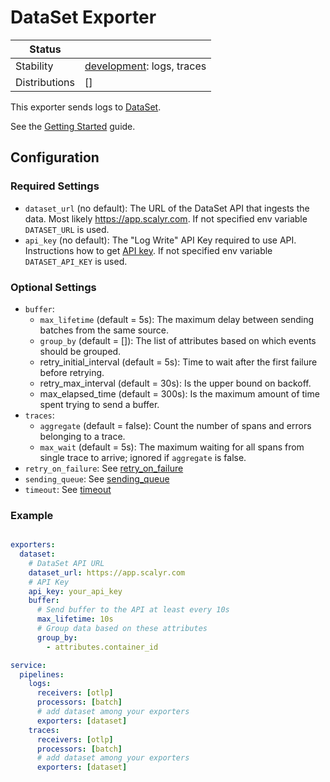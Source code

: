 # DataSet Exporter

<!-- status autogenerated section -->
| Status        |           |
| ------------- |-----------|
| Stability     | [development]: logs, traces   |
| Distributions | [] |

[development]: https://github.com/open-telemetry/opentelemetry-collector#development
<!-- end autogenerated section -->

This exporter sends logs to [DataSet](https://www.dataset.com/).

See the [Getting Started](https://app.scalyr.com/help/getting-started) guide.

## Configuration

### Required Settings

- `dataset_url` (no default): The URL of the DataSet API that ingests the data. Most likely https://app.scalyr.com. If not specified env variable `DATASET_URL` is used.
- `api_key` (no default): The "Log Write" API Key required to use API. Instructions how to get [API key](https://app.scalyr.com/help/api-keys). If not specified env variable `DATASET_API_KEY` is used.

### Optional Settings

- `buffer`:
  - `max_lifetime` (default = 5s): The maximum delay between sending batches from the same source.
  - `group_by` (default = []): The list of attributes based on which events should be grouped.
  - retry_initial_interval (default = 5s): Time to wait after the first failure before retrying.
  - retry_max_interval (default = 30s): Is the upper bound on backoff.
  - max_elapsed_time (default = 300s): Is the maximum amount of time spent trying to send a buffer.
- `traces`:
  - `aggregate` (default = false): Count the number of spans and errors belonging to a trace.
  - `max_wait` (default = 5s): The maximum waiting for all spans from single trace to arrive; ignored if `aggregate` is false.
- `retry_on_failure`: See [retry_on_failure](https://github.com/open-telemetry/opentelemetry-collector/blob/main/exporter/exporterhelper/README.md)
- `sending_queue`: See [sending_queue](https://github.com/open-telemetry/opentelemetry-collector/blob/main/exporter/exporterhelper/README.md)
- `timeout`: See [timeout](https://github.com/open-telemetry/opentelemetry-collector/blob/main/exporter/exporterhelper/README.md)


### Example

```yaml

exporters:
  dataset:
    # DataSet API URL
    dataset_url: https://app.scalyr.com
    # API Key
    api_key: your_api_key
    buffer:
      # Send buffer to the API at least every 10s
      max_lifetime: 10s
      # Group data based on these attributes
      group_by:
        - attributes.container_id

service:
  pipelines:
    logs:
      receivers: [otlp]
      processors: [batch]
      # add dataset among your exporters
      exporters: [dataset]
    traces:
      receivers: [otlp]
      processors: [batch]
      # add dataset among your exporters
      exporters: [dataset]
```